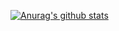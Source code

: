 [![Anurag's github stats](https://github-readme-stats.vercel.app/api?username=michaelt0520&count_private=true)](https://github.com/anuraghazra/github-readme-stats)
